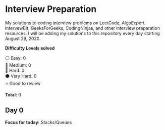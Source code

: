 # Interview Preparation
My solutions to coding interview problems on LeetCode, AlgoExpert, IntervewBit, GeeksForGeeks, CodingNinjas, and other interview preparation resources. I will be adding my solutions to this repository every day starting August 29, 2020.

__Difficulty Levels solved__
 
 :white_circle: Easy: 0  
 :large_blue_circle: Medium: 0  
 :red_circle: Hard: 0  
 :black_circle: Very Hard: 0  
 :star: Good to review

 __Total:__ 0

 <!-- Template for each day

 ## Day 1: September 15, 2019
__Focus for today:__ Heaps/Priority Queues

#### LeetCode
* :white_circle: [5-longest-palindromic-substring.cpp](LeetCode/Arrays/deque.cpp)

#### AlgoExpert
* :white_circle: [bubble-sort.cpp](AlgoExpert/Dynamic Programming/max_adjacent_sum.cpp)

 -->

## Day 0
__Focus for today:__ Stacks/Queues

